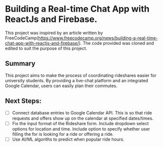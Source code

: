 # Building a Real-time Chat App with ReactJs and Firebase.

This project was inspired by an article written by FreeCodeCamp(https://www.freecodecamp.org/news/building-a-real-time-chat-app-with-reactjs-and-firebase/). The code provided was cloned and edited to suit the purpose of this project.

## Summary

This project aims to make the process of coordinating rideshares easier for university students. 
By providing a live-chat platform and an integrated Google Calendar, users can easily plan their commutes. 

## Next Steps:

- [ ] Connect database entries to Google Calendar API. This is so that ride requests and offers show up on the calendar at specified dates/times.
- [ ] Fix the input format of the Rideshare form. Include dropdown select options for location and time. Include option to specify whether user filling the for is looking for a ride or offering a ride.
- [ ] Use AI/ML algoriths to predict when popular ride hours.
